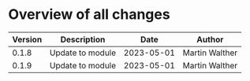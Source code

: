 # Overview of all changes

Version | Description | Date | Author
-|-|-|-
0.1.8 | Update to module | 2023-05-01 | Martin Walther
0.1.9 | Update to module | 2023-05-01 | Martin Walther
